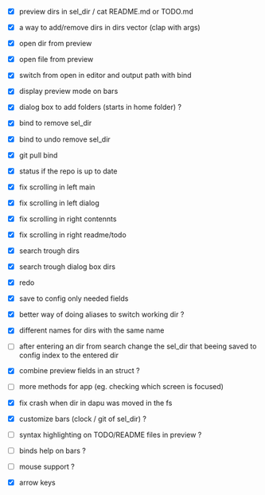 - [x] preview dirs in sel_dir / cat README.md or TODO.md 
- [x] a way to add/remove dirs in dirs vector (clap with args)
- [x] open dir from preview
- [x] open file from preview
- [x] switch from open in editor and output path with bind 
- [x] display preview mode on bars

- [x] dialog box to add folders (starts in home folder) ?
- [x] bind to remove sel_dir
- [x] bind to undo remove sel_dir
- [x] git pull bind
- [x] status if the repo is up to date

- [x] fix scrolling in left main 
- [x] fix scrolling in left dialog 
- [x] fix scrolling in right contennts 
- [x] fix scrolling in right readme/todo 

- [x] search trough dirs
- [x] search trough dialog box dirs

- [x] redo

- [x] save to config only needed fields
- [x] better way of doing aliases to switch working dir ?
- [x] different names for dirs with the same name

- [ ] after entering an dir from search change the sel_dir that beeing saved to config index to the entered dir
- [x] combine preview fields in an struct ?
- [ ] more methods for app (eg. checking which screen is focused) 

- [x] fix crash when dir in dapu was moved in the fs

- [x] customize bars  (clock / git of sel_dir) ?
- [ ] syntax highlighting on TODO/README files in preview ?
- [ ] binds help on bars ?
- [ ] mouse support ?
- [x] arrow keys
